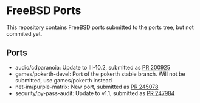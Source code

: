 # FreeBSD Ports

This repository contains FreeBSD ports submitted to the ports tree, but not
commited yet.

## Ports

* audio/cdparanoia: Update to III-10.2, submitted as [PR 200925](https://bugs.freebsd.org/bugzilla/show_bug.cgi?id=200925)
* games/pokerth-devel: Port of the pokerth stable branch. Will not be submitted, use games/pokerth instead
* net-im/purple-matrix: New port, submitted as [PR 245078](https://bugs.freebsd.org/bugzilla/show_bug.cgi?id=245078)
* security/py-pass-audit: Update to v1.1, submitted as [PR 247984](https://bugs.freebsd.org/bugzilla/show_bug.cgi?id=247984)
